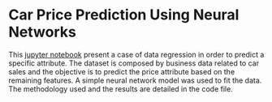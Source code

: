 # Car Price Prediction Using Neural Networks
This [jupyter notebook](car_cost_regression.ipynb) present a case of data regression in order to predict a specific attribute. The dataset is composed by business data related to car sales and the objective is to predict the price attribute based on the remaining features. A simple neural network model was used to fit the data. The methodology used and the results are detailed in the code file.
